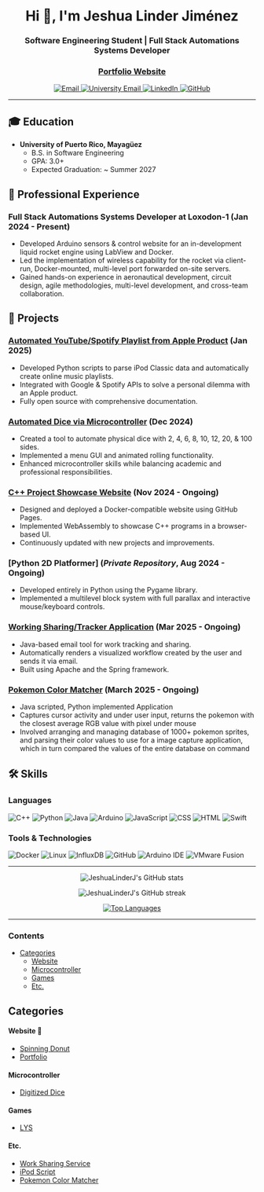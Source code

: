 <h1 align="center">Hi 👋, I'm Jeshua Linder Jiménez</h1>
<h3 align="center">Software Engineering Student | Full Stack Automations Systems Developer</h3>
<h3 align="center">
  <a href="https://portfolio-git-main-jeshuas-projects-51037369.vercel.app" target="_blank">
    Portfolio Website
  </a>
</h3>

<p align="center">
  <a href="mailto:jeshualinderj@gmail.com">
    <img src="https://img.shields.io/badge/Email-jeshualinderj%40gmail.com-blue?style=flat-square&logo=gmail" alt="Email">
  </a>
  <a href="mailto:jeshua.linder@upr.edu">
    <img src="https://img.shields.io/badge/University-jeshua.linder%40upr.edu-orange?style=flat-square&logo=gmail" alt="University Email">
  </a>
  <a href="https://www.linkedin.com/in/jeshualinderjimenez/">
    <img src="https://img.shields.io/badge/LinkedIn-jeshualinderjimenez-0077B5?style=flat-square&logo=linkedin" alt="LinkedIn">
  </a>
  <a href="https://github.com/JeshuaLinderJ">
    <img src="https://img.shields.io/badge/GitHub-JeshuaLinderJ-181717?style=flat-square&logo=github" alt="GitHub">
  </a>
</p>

---

## 🎓 Education
- **University of Puerto Rico, Mayagüez**
  - B.S. in Software Engineering
  - GPA: 3.0+
  - Expected Graduation: ~ Summer 2027

## 💼 Professional Experience
### Full Stack Automations Systems Developer at Loxodon-1 (Jan 2024 - Present)
- Developed Arduino sensors & control website for an in-development liquid rocket engine using LabView and Docker.
- Led the implementation of wireless capability for the rocket via client-run, Docker-mounted, multi-level port forwarded on-site servers.
- Gained hands-on experience in aeronautical development, circuit design, agile methodologies, multi-level development, and cross-team collaboration.

## 🚀 Projects

### [Automated YouTube/Spotify Playlist from Apple Product](https://github.com/JeshuaLinderJ/ipod_script) (Jan 2025)
- Developed Python scripts to parse iPod Classic data and automatically create online music playlists.
- Integrated with Google & Spotify APIs to solve a personal dilemma with an Apple product.
- Fully open source with comprehensive documentation.

### [Automated Dice via Microcontroller](https://github.com/JeshuaLinderJ/digitized_die) (Dec 2024)
- Created a tool to automate physical dice with 2, 4, 6, 8, 10, 12, 20, & 100 sides.
- Implemented a menu GUI and animated rolling functionality.
- Enhanced microcontroller skills while balancing academic and professional responsibilities.

### [C++ Project Showcase Website](https://JeshuaLinderJ.github.io) (Nov 2024 - Ongoing)
- Designed and deployed a Docker-compatible website using GitHub Pages.
- Implemented WebAssembly to showcase C++ programs in a browser-based UI.
- Continuously updated with new projects and improvements.

### [Python 2D Platformer] (*Private Repository*, Aug 2024 - Ongoing)
- Developed entirely in Python using the Pygame library.
- Implemented a multilevel block system with full parallax and interactive mouse/keyboard controls.

### [Working Sharing/Tracker Application](https://github.com/JeshuaLinderJ/work_visualizer) (Mar 2025 - Ongoing)
- Java-based email tool for work tracking and sharing.
- Automatically renders a visualized workflow created by the user and sends it via email.
- Built using Apache and the Spring framework.

### [Pokemon Color Matcher](https://github.com/JeshuaLinderJ/Pokemon-Color-Matcher) (March 2025 - Ongoing)
- Java scripted, Python implemented Application
- Captures cursor activity and under user input, returns the pokemon with the closest average RGB value with pixel under mouse
- Involved arranging and managing database of 1000+ pokemon sprites, and parsing their color values to use for a image capture application, which in turn compared the values of the entire database on command

## 🛠️ Skills
### Languages
![C++](https://img.shields.io/badge/-C++-00599C?style=flat-square&logo=c%2B%2B)
![Python](https://img.shields.io/badge/-Python-3776AB?style=flat-square&logo=python&logoColor=white)
![Java](https://img.shields.io/badge/-Java-ED8B00?style=flat-square&logo=java&logoColor=white)
![Arduino](https://img.shields.io/badge/-Arduino-00979D?style=flat-square&logo=arduino&logoColor=white)
![JavaScript](https://img.shields.io/badge/-JavaScript-F7DF1E?style=flat-square&logo=javascript&logoColor=black)
![CSS](https://img.shields.io/badge/-CSS-1572B6?style=flat-square&logo=css3)
![HTML](https://img.shields.io/badge/-HTML-E34F26?style=flat-square&logo=html5&logoColor=white)
![Swift](https://img.shields.io/badge/-Swift-FA7343?style=flat-square&logo=swift&logoColor=white)

### Tools & Technologies
![Docker](https://img.shields.io/badge/-Docker-2496ED?style=flat-square&logo=docker&logoColor=white)
![Linux](https://img.shields.io/badge/-Linux-FCC624?style=flat-square&logo=linux&logoColor=black)
![InfluxDB](https://img.shields.io/badge/-InfluxDB-22ADF6?style=flat-square&logo=influxdb&logoColor=white)
![GitHub](https://img.shields.io/badge/-GitHub-181717?style=flat-square&logo=github)
![Arduino IDE](https://img.shields.io/badge/-Arduino_IDE-00979D?style=flat-square&logo=arduino&logoColor=white)
![VMware Fusion](https://img.shields.io/badge/-VMware_Fusion-607078?style=flat-square&logo=vmware&logoColor=white)

---

<p align="center">
  <img src="https://github-readme-stats.vercel.app/api?username=JeshuaLinderJ&show_icons=true&theme=radical" alt="JeshuaLinderJ's GitHub stats" />
</p>

<p align="center">
  <img src="https://github-readme-streak-stats.herokuapp.com/?user=JeshuaLinderJ&theme=dark" alt="JeshuaLinderJ's GitHub streak" />
</p>

<p align="center">
  <a href="https://github.com/JeshuaLinderJ/github-readme-stats">
    <img src="https://github-readme-stats.vercel.app/api/top-langs/?username=JeshuaLinderJ&layout=compact&theme=vision-friendly-dark" alt="Top Languages" />
  </a>
</p>

---

### Contents
- [Categories](#categories)
  - [Website](#website)
  - [Microcontroller](#microcontroller)
  - [Games](#games)
  - [Etc.](#etc)

## Categories

#### Website 🤖
- [Spinning Donut](https://github.com/JeshuaLinderJ/JeshuaLinderJ.github.io)
- [Portfolio](https://portfolio-git-main-jeshuas-projects-51037369.vercel.app)

#### Microcontroller
- [Digitized Dice](https://github.com/JeshuaLinderJ/digitized_die)

#### Games
- [LYS]()

#### Etc.
- [Work Sharing Service](https://github.com/JeshuaLinderJ/work_visualizer)
- [iPod Script](https://github.com/JeshuaLinderJ/ipod_script)
- [Pokemon Color Matcher](https://github.com/JeshuaLinderJ/Pokemon-Color-Matcher)
